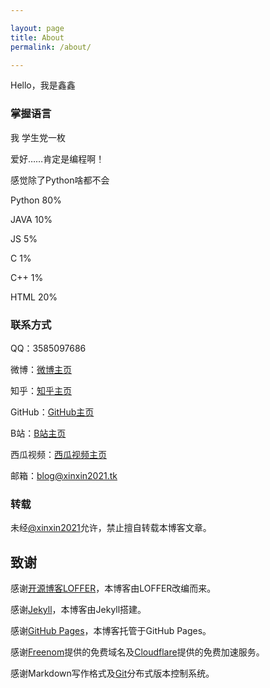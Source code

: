 ```yaml
---

layout: page
title: About
permalink: /about/

---
```


Hello，我是鑫鑫

### 掌握语言

我 学生党一枚

爱好……肯定是编程啊！

感觉除了Python啥都不会

Python 80%

JAVA 10%

JS 5%

C 1%

C++ 1%

HTML 20%

### 联系方式

QQ：3585097686

微博：[微博主页](https://weibo.com/xinxin2021)

知乎：[知乎主页](https://www.zhihu.com/people/xinxin-python)

GitHub：[GitHub主页](https://github.com/xinxin2021)

B站：[B站主页](https://space.bilibili.com/687889425)

西瓜视频：[西瓜视频主页](https://www.ixigua.com/home/2454523622734035)

邮箱：[blog@xinxin2021.tk](mailto:blog@xinxin2021.tk)

### 转载

未经[@xinxin2021](mailto:blog@xinxin2021.tk)允许，禁止擅自转载本博客文章。

## 致谢

感谢[开源博客LOFFER](https://fromendworld.github.io/LOFFER)，本博客由LOFFER改编而来。

感谢[Jekyll](https://github.com/jekyll/jekyll)，本博客由Jekyll搭建。

感谢[GitHub Pages](https://pages.github.com)，本博客托管于GitHub Pages。

感谢[Freenom](https://freenom.com)提供的免费域名及[Cloudflare](https://cloudflare.com)提供的免费加速服务。

感谢Markdown写作格式及[Git](https://git-scm.com)分布式版本控制系统。
